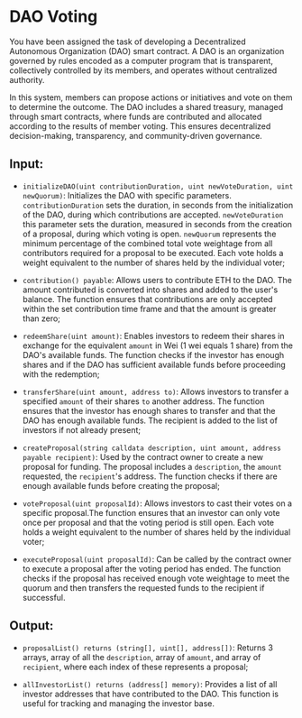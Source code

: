 # DAO Voting

You have been assigned the task of developing a Decentralized Autonomous Organization (DAO) smart contract. A DAO is an organization governed by rules encoded as a computer program that is transparent, collectively controlled by its members, and operates without centralized authority.

In this system, members can propose actions or initiatives and vote on them to determine the outcome. The DAO includes a shared treasury, managed through smart contracts, where funds are contributed and allocated according to the results of member voting. This ensures decentralized decision-making, transparency, and community-driven governance.

## Input:

-   `initializeDAO(uint contributionDuration, uint newVoteDuration, uint newQuorum)`: Initializes the DAO with specific parameters. `contributionDuration` sets the duration, in seconds from the initialization of the DAO, during which contributions are accepted. `newVoteDuration` this parameter sets the duration, measured in seconds from the creation of a proposal, during which voting is open. `newQuorum` represents the minimum percentage of the combined total vote weightage from all contributors required for a proposal to be executed. Each vote holds a weight equivalent to the number of shares held by the individual voter;

-   `contribution() payable`: Allows users to contribute ETH to the DAO. The amount contributed is converted into shares and added to the user's balance. The function ensures that contributions are only accepted within the set contribution time frame and that the amount is greater than zero;

-   `redeemShare(uint amount)`: Enables investors to redeem their shares in exchange for the equivalent `amount` in Wei (1 wei equals 1 share) from the DAO's available funds. The function checks if the investor has enough shares and if the DAO has sufficient available funds before proceeding with the redemption;

-   `transferShare(uint amount, address to)`: Allows investors to transfer a specified `amount` of their shares `to` another address. The function ensures that the investor has enough shares to transfer and that the DAO has enough available funds. The recipient is added to the list of investors if not already present;

-   `createProposal(string calldata description, uint amount, address payable recipient)`: Used by the contract owner to create a new proposal for funding. The proposal includes a `description`, the `amount` requested, the `recipient`'s address. The function checks if there are enough available funds before creating the proposal;

-   `voteProposal(uint proposalId)`: Allows investors to cast their votes on a specific proposal.The function ensures that an investor can only vote once per proposal and that the voting period is still open. Each vote holds a weight equivalent to the number of shares held by the individual voter;

-   `executeProposal(uint proposalId)`: Can be called by the contract owner to execute a proposal after the voting period has ended. The function checks if the proposal has received enough vote weightage to meet the quorum and then transfers the requested funds to the recipient if successful.

## Output:

-   `proposalList() returns (string[], uint[], address[])`: Returns 3 arrays, array of all the `description`, array of `amount`, and array of `recipient`, where each index of these represents a proposal;

-   `allInvestorList() returns (address[] memory)`: Provides a list of all investor addresses that have contributed to the DAO. This function is useful for tracking and managing the investor base.
